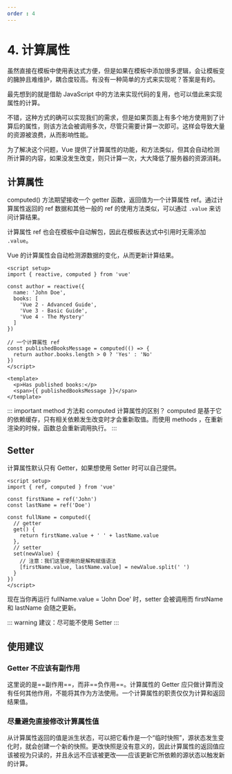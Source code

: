```yaml
---
order : 4
---
```


# 4. 计算属性

虽然直接在模板中使用表达式方便，但是如果在模板中添加很多逻辑，会让模板变的臃肿且难维护，耦合度较高。有没有一种简单的方式来实现呢？答案是有的。

最先想到的就是借助 JavaScript 中的方法来实现代码的复用，也可以借此来实现属性的计算。

不错，这种方式的确可以实现我们的需求，但是如果页面上有多个地方使用到了计算后的属性，则该方法会被调用多次，尽管只需要计算一次即可。这样会导致大量的资源被浪费，从而影响性能。

为了解决这个问题，Vue 提供了计算属性的功能，和方法类似，但其会自动检测所计算的内容，如果没发生改变，则只计算一次，大大降低了服务器的资源消耗。

## 计算属性

computed() 方法期望接收一个 getter 函数，返回值为一个计算属性 ref。通过计算属性返回的 ref 数据和其他一般的 ref 的使用方法类似，可以通过 `.value` 来访问计算结果。

计算属性 ref 也会在模板中自动解包，因此在模板表达式中引用时无需添加 `.value`。

Vue 的计算属性会自动检测源数据的变化，从而更新计算结果。

```vue
<script setup>
import { reactive, computed } from 'vue'

const author = reactive({
  name: 'John Doe',
  books: [
    'Vue 2 - Advanced Guide',
    'Vue 3 - Basic Guide',
    'Vue 4 - The Mystery'
  ]
})

// 一个计算属性 ref
const publishedBooksMessage = computed(() => {
  return author.books.length > 0 ? 'Yes' : 'No'
})
</script>

<template>
  <p>Has published books:</p>
  <span>{{ publishedBooksMessage }}</span>
</template>
```

::: important method 方法和 computed 计算属性的区别？
computed 是基于它的依赖缓存，只有相关依赖发生改变时才会重新取值。而使用 methods ，在重新渲染的时候，函数总会重新调用执行。
:::

## Setter

计算属性默认只有 Getter，如果想使用 Setter 时可以自己提供。 

```vue
<script setup>
import { ref, computed } from 'vue'

const firstName = ref('John')
const lastName = ref('Doe')

const fullName = computed({
  // getter
  get() {
    return firstName.value + ' ' + lastName.value
  },
  // setter
  set(newValue) {
    // 注意：我们这里使用的是解构赋值语法
    [firstName.value, lastName.value] = newValue.split(' ')
  }
})
</script>
```

现在当你再运行 fullName.value = 'John Doe' 时，setter 会被调用而 firstName 和 lastName 会随之更新。

::: warning 建议：尽可能不使用 Setter
:::
## 使用建议

### Getter 不应该有副作用

这里说的是==副作用==，而非==负作用==。计算属性的 Getter 应只做计算而没有任何其他作用，不能将其作为方法使用。一个计算属性的职责仅仅为计算和返回结果值。

### 尽量避免直接修改计算属性值

从计算属性返回的值是派生状态，可以把它看作是一个“临时快照”，源状态发生变化时，就会创建一个新的快照。更改快照是没有意义的，因此计算属性的返回值应该被视为只读的，并且永远不应该被更改——应该更新它所依赖的源状态以触发新的计算。


